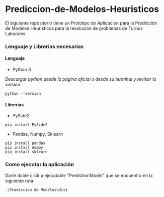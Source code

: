 # Prediccion-de-Modelos-Heuristicos
El siguiente repositorio tiene un Prototipo de Aplicacion para la Predicción de Modelos Heuristicos para la resolución de problemas de Turnos Laborales

### Lenguaje y Librerias necesarias

#### Lenguaje

* Python 3

_Descargar python desde la pagina oficial o desde su terminal y revisar la version_

```
python --version
```

#### Librerias

* PySide2

```
pip install PySide2
```

* Pandas, Numpy, Sklearn

```
pip install pandas
pip install numpy
pip install sklearn
```

### Como ejecutar la aplicación

Darle doble click a ejecutable "PredictionModel" que se encuentra en la siguiente ruta

```
.\Prediccion de Modelos\dist
```
